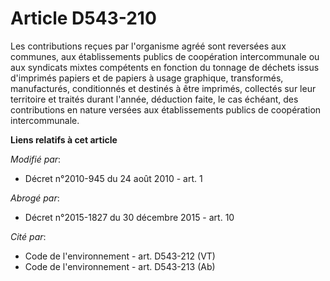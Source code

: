 # Article D543-210

Les contributions reçues par l'organisme agréé sont reversées aux communes, aux établissements publics de coopération
intercommunale ou aux syndicats mixtes compétents en fonction du tonnage de déchets issus d'imprimés papiers et de papiers à
usage graphique, transformés, manufacturés, conditionnés et destinés à être imprimés, collectés sur leur territoire et
traités durant l'année, déduction faite, le cas échéant, des contributions en nature versées aux établissements publics de
coopération intercommunale.

**Liens relatifs à cet article**

_Modifié par_:

  - Décret n°2010-945 du 24 août 2010 - art. 1

_Abrogé par_:

  - Décret n°2015-1827 du 30 décembre 2015 - art. 10

_Cité par_:

  - Code de l'environnement - art. D543-212 (VT)
  - Code de l'environnement - art. D543-213 (Ab)

